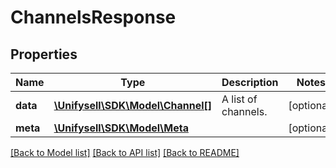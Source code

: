 # ChannelsResponse

## Properties
Name | Type | Description | Notes
------------ | ------------- | ------------- | -------------
**data** | [**\Unifysell\SDK\Model\Channel[]**](Channel.md) | A list of channels. | [optional] 
**meta** | [**\Unifysell\SDK\Model\Meta**](Meta.md) |  | [optional] 

[[Back to Model list]](../README.md#documentation-for-models) [[Back to API list]](../README.md#documentation-for-api-endpoints) [[Back to README]](../README.md)


